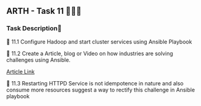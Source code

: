 ## ARTH - Task 11 👨🏻‍💻

### Task Description📄

🔰 11.1 Configure Hadoop and start cluster services using Ansible Playbook

🔰 11.2 Create a Article, blog or Video on how industries are solving
 challenges using Ansible.
 
 [Article Link](https://vinod-18260.medium.com/british-army-ias-and-red-hat-ansible-e8e48beeaf94)

🔰 11.3  Restarting HTTPD Service is not idempotence in nature and also
consume more resources suggest a way to rectify this challenge in Ansible playbook
